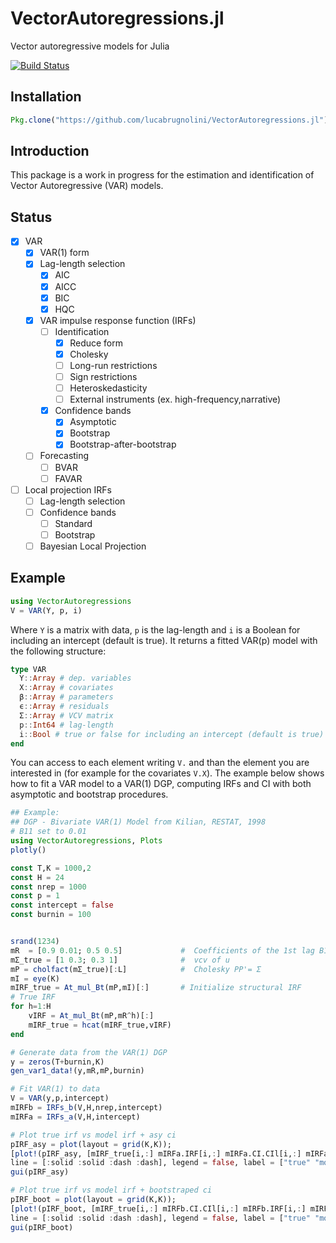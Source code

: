 # VectorAutoregressions.jl
Vector autoregressive models for Julia

[![Build Status](https://travis-ci.org/BenjaminBorn/VectorAutoregressions.jl.svg?branch=master)](https://travis-ci.org/BenjaminBorn/VectorAutoregressions.jl)

## Installation
```julia
Pkg.clone("https://github.com/lucabrugnolini/VectorAutoregressions.jl")
```
## Introduction
This package is a work in progress for the estimation and identification of Vector Autoregressive (VAR) models.

## Status
- [x] VAR
  - [x] VAR(1) form
  - [x] Lag-length selection
    - [x] AIC
    - [x] AICC
    - [x] BIC
    - [x] HQC
  - [x] VAR impulse response function (IRFs)
    - [ ] Identification
      - [x] Reduce form
      - [x] Cholesky
      - [ ] Long-run restrictions
      - [ ] Sign restrictions
      - [ ] Heteroskedasticity
      - [ ] External instruments (ex. high-frequency,narrative)
    - [x] Confidence bands
      - [x] Asymptotic
      - [x] Bootstrap
      - [x] Bootstrap-after-bootstrap
  - [ ] Forecasting
    - [ ] BVAR
    - [ ] FAVAR
- [ ] Local projection IRFs
    - [ ] Lag-length selection
    - [ ] Confidence bands
      - [ ] Standard
      - [ ] Bootstrap
  - [ ] Bayesian Local Projection

## Example
```julia
using VectorAutoregressions
V = VAR(Y, p, i)
```
Where `Y` is a matrix with data, `p` is the lag-length and `i` is a Boolean for including an intercept (default is true). It returns a fitted VAR(p) model with the following structure:
```julia
type VAR
  Y::Array # dep. variables
  X::Array # covariates
  β::Array # parameters
  ϵ::Array # residuals
  Σ::Array # VCV matrix
  p::Int64 # lag-length
  i::Bool # true or false for including an intercept (default is true)
end
```
You can access to each element writing `V.` and than the element you are interested in (for example for the covariates `V.X`). The example below shows how to fit a VAR model to a VAR(1) DGP, computing IRFs and CI with both asymptotic and bootstrap procedures.

```julia
## Example:
## DGP - Bivariate VAR(1) Model from Kilian, RESTAT, 1998
# B11 set to 0.01
using VectorAutoregressions, Plots
plotly()

const T,K = 1000,2
const H = 24
const nrep = 1000
const p = 1
const intercept = false
const burnin = 100


srand(1234)
mR  = [0.9 0.01; 0.5 0.5]             #  Coefficients of the 1st lag B11 set to 0.01
mΣ_true = [1 0.3; 0.3 1]              #  vcv of u
mP = cholfact(mΣ_true)[:L]            #  Cholesky PP'= Σ
mI = eye(K)
mIRF_true = At_mul_Bt(mP,mI)[:]       # Initialize structural IRF
# True IRF
for h=1:H     
    vIRF = At_mul_Bt(mP,mR^h)[:]
    mIRF_true = hcat(mIRF_true,vIRF)
end

# Generate data from the VAR(1) DGP
y = zeros(T+burnin,K)
gen_var1_data!(y,mR,mP,burnin)

# Fit VAR(1) to data
V = VAR(y,p,intercept)
mIRFb = IRFs_b(V,H,nrep,intercept)
mIRFa = IRFs_a(V,H,intercept)

# Plot true irf vs model irf + asy ci
pIRF_asy = plot(layout = grid(K,K));
[plot!(pIRF_asy, [mIRF_true[i,:] mIRFa.IRF[i,:] mIRFa.CI.CIl[i,:] mIRFa.CI.CIh[i,:]], color = ["blue" "red" "red" "red"],
line = [:solid :solid :dash :dash], legend = false, label = ["true" "model"], subplot = i) for i in 1:K^2]
gui(pIRF_asy)

# Plot true irf vs model irf + bootstraped ci
pIRF_boot = plot(layout = grid(K,K));
[plot!(pIRF_boot, [mIRF_true[i,:] mIRFb.CI.CIl[i,:] mIRFb.IRF[i,:] mIRFb.CI.CIh[i,:]], color = ["blue" "black" "black" "black"],
line = [:solid :solid :dash :dash], legend = false, label = ["true" "model"], subplot = i) for i in 1:K^2]
gui(pIRF_boot)
```

